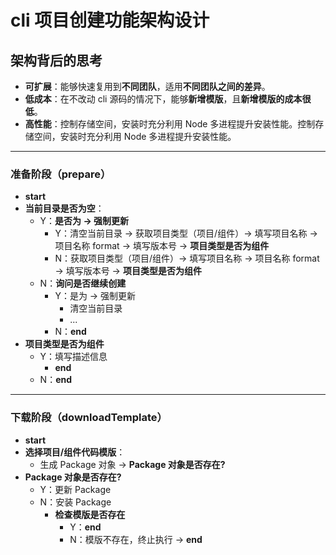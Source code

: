 # cli 项目创建功能架构设计

## 架构背后的思考

- **可扩展**：能够快速复用到**不同团队**，适用**不同团队之间的差异**。
- **低成本**：在不改动 cli 源码的情况下，能够**新增模版**，且**新增模版的成本很低**。
- **高性能**：控制存储空间，安装时充分利用 Node 多进程提升安装性能。控制存储空间，安装时充分利用 Node 多进程提升安装性能。

---

### 准备阶段（prepare）

- **start**
- **当前目录是否为空**：
  - Y：**是否为 -> 强制更新**
    - Y：清空当前目录 -> 获取项目类型（项目/组件）-> 填写项目名称 -> 项目名称 format -> 填写版本号 -> **项目类型是否为组件**
    - N：获取项目类型（项目/组件）-> 填写项目名称 -> 项目名称 format -> 填写版本号 -> **项目类型是否为组件**
  - N：**询问是否继续创建**
    - Y：是为 -> 强制更新
      - 清空当前目录
      - ...
    - N：**end**
- **项目类型是否为组件**
  - Y：填写描述信息
    - **end**
  - N：**end**

---

### 下载阶段（downloadTemplate）

- **start**
- **选择项目/组件代码模版**：
  - 生成 Package 对象 -> **Package 对象是否存在?**
- **Package 对象是否存在?**
  - Y：更新 Package
  - N：安装 Package
    - **检查模版是否存在**
      - Y：**end**
      - N：模版不存在，终止执行 -> **end**

